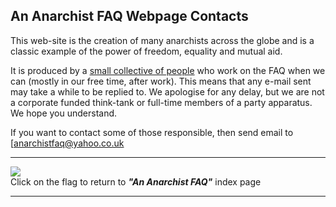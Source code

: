 ## An Anarchist FAQ Webpage Contacts

This web-site is the creation of many anarchists across the globe and is a
classic example of the power of freedom, equality and mutual aid.

It is produced by a [small collective of people](intro.html) who work on the
FAQ when we can (mostly in our free time, after work). This means that any
e-mail sent may take a while to be replied to. We apologise for any delay, but
we are not a corporate funded think-tank or full-time members of a party
apparatus. We hope you understand.

If you want to contact some of those responsible, then send email to
[anarchistfaq@yahoo.co.uk

* * *

[![](flag.gif)](index.html)  
Click on the flag to return to _**"An Anarchist FAQ"**_ index page

* * *

